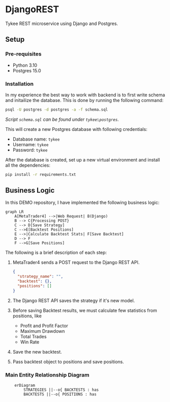 # DjangoREST

Tykee REST microservice using Django and Postgres.


## Setup

### Pre-requisites

- Python 3.10
- Postgres 15.0

### Installation

In my experience the best way to work with backend is to first write schema and initailize the database. This is done by running the following command:

```bash
psql -U postgres -d postgres -a -f schema.sql
```

_Script `schema.sql` can be found under `tykee\postgres`._

This will create a new Postgres database with following credentials:
* Database name: `tykee`
* Username: `tykee`
* Password: `tykee`

After the database is created, set up a new virtual environment and install all the dependencies:

```bash
pip install -r requirements.txt
```

## Business Logic

In this DEMO repository, I have implemented the following business logic:

```mermaid
graph LR
    A[MetaTrader4] -->|Web Request| B(Django)
    B --> C{Processing POST}
    C --> D[Save Strategy]
    C -->E[Backtest Positions]
    E -->|Calculate Backtest Stats| F[Save Backtest]
    D --> F
    F -->G[Save Positions]
```

The following is a brief description of each step:
1. MetaTrader4 sends a POST request to the Django REST API.
    ```json
    {
      "strategy_name": "",
      "backtest": {},
      "positions": []
    }
    ```
   
2. The Django REST API saves the strategy if it's new model.
3. Before saving Backtest results, we must calculate few statistics from positions, like
    * Profit and Profit Factor
    * Maximum Drawdown
    * Total Trades
    * Win Rate

4. Save the new backtest.
5. Pass backtest object to positions and save positions.

### Main Entity Relationship Diagram

```mermaid
    erDiagram
        STRATEGIES ||--o{ BACKTESTS : has
        BACKTESTS ||--o{ POSITIONS : has
```